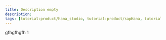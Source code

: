 ```yaml
---
title: Description empty
description:
tags: [tutorial:product/hana_studio, tutorial:product/sapHana, tutorial:interest/cloud, tutorial:interest/bigData, 1212121]
---
```


gfhgfhgfh
1
